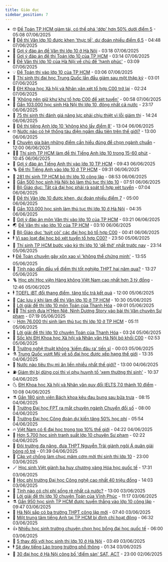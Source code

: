 ```yaml
---
title: Giáo dục
sidebar_position: 7
---
```


<!-- vnexpress-giao-duc:START -->
- 🤓 [Đề Toán TP HCM giảm tải, có thể phá &#39;dớp&#39; hơn 50% dưới điểm 5](https://vnexpress.net/du-doan-pho-diem-de-thi-toan-lop-10-cua-tp-hcm-nam-2025-4895636.html) - 05:08 07/06/2025
- 🦆 [Đề thi Văn lớp 10 được khen &#39;thực tế&#39;, dự đoán nhiều điểm 6,5](https://vnexpress.net/pho-diem-mon-van-thi-lop-10-cua-ha-noi-nam-2025-se-ra-sao-4895742.html) - 04:48 07/06/2025
- 🦩 [Gợi ý đáp án đề Văn thi lớp 10 ở Hà Nội](https://vnexpress.net/dap-an-de-thi-mon-van-vao-lop-10-o-ha-noi-2025-4895619.html) - 03:18 07/06/2025
- 🌮 [Gợi ý đáp án đề thi Toán lớp 10 của TP HCM](https://vnexpress.net/dap-an-de-thi-toan-lop-10-tp-hcm-nam-2025-4895622.html) - 03:14 07/06/2025
- 🔭 [Đề Văn thi lớp 10 của Hà Nội về chủ đề &#39;hạnh phúc&#39;](https://vnexpress.net/de-van-thi-lop-10-cua-ha-noi-nam-2025-4895618.html) - 03:09 07/06/2025
- 💡 [Đề Toán thi vào lớp 10 của TP HCM](https://vnexpress.net/de-toan-thi-vao-lop-10-cua-tp-hcm-nam-2025-4895635.html) - 03:06 07/06/2025
- 🥰 [Thí sinh thi đại học Trung Quốc lần đầu giảm sau một thập kỷ](https://vnexpress.net/thi-sinh-thi-dai-hoc-trung-quoc-lan-dau-giam-sau-mot-thap-ky-4895652.html) - 03:01 07/06/2025
- 🐲 [ĐH Khoa học Xã hội và Nhân văn xét tổ hợp C00 trở lại](https://vnexpress.net/dh-khoa-hoc-xa-hoi-va-nhan-van-xet-to-hop-c00-tro-lai-4895627.html) - 02:24 07/06/2025
- 🦒 [&#39;Không nên giữ khư khư tổ hợp C00 để xét tuyển&#39;](https://vnexpress.net/khong-nen-giu-khu-khu-to-hop-c00-de-xet-tuyen-4895290.html) - 00:58 07/06/2025
- 🦆 [Gần 103.000 học sinh Hà Nội thi lớp 10, đông nhất cả nước](https://vnexpress.net/gan-103-000-hoc-sinh-ha-noi-thi-lop-10-dong-nhat-ca-nuoc-4895551.html) - 23:17 06/06/2025
- 🧰 [75 thí sinh thi đánh giá năng lực phải chịu thiệt vì lỗi giám thị](https://vnexpress.net/75-thi-sinh-thi-danh-gia-nang-luc-phai-chiu-thiet-vi-loi-giam-thi-4894047.html) - 14:24 06/06/2025
- 🐘 [Đề thi tiếng Anh lớp 10 &#39;không khó lấy điểm 8&#39;](https://vnexpress.net/pho-diem-mon-tieng-anh-thi-lop-10-o-tp-hcm-se-ra-sao-4895065.html) - 13:04 06/06/2025
- 🤓 [Nước nào có hệ thống tàu điện ngầm đầu tiên trên thế giới?](https://vnexpress.net/nuoc-nao-co-he-thong-tau-dien-ngam-dau-tien-tren-the-gioi-4893466.html) - 13:00 06/06/2025
- 🧰 [Chuyên gia bàn những điểm cần hiểu đúng để chọn ngành chuẩn](https://vnexpress.net/chuyen-gia-ban-nhung-diem-can-hieu-dung-de-chon-nganh-chuan-4894122.html) - 12:00 06/06/2025
- 🧑‍💻 [Thí sinh TP HCM làm đề thi Tiếng Anh lớp 10 trong 15-60 phút](https://vnexpress.net/thi-sinh-tp-hcm-lam-de-thi-tieng-anh-lop-10-trong-15-60-phut-4895370.html) - 10:45 06/06/2025
- 🫶 [Gợi ý đáp án Tiếng Anh thi vào lớp 10 TP HCM](https://vnexpress.net/goi-y-dap-an-de-thi-tieng-anh-thi-lop-10-cua-tp-hcm-2025-4895387.html) - 09:43 06/06/2025
- 🪜 [Đề thi Tiếng Anh vào lớp 10 ở TP HCM](https://vnexpress.net/de-thi-tieng-anh-vao-lop-10-tp-hcm-nam-2025-4895381.html) - 09:31 06/06/2025
- 🎊 [281 thí sinh TP HCM bỏ thi lớp 10 công lập](https://vnexpress.net/281-thi-sinh-tp-hcm-bo-thi-lop-10-cong-lap-4895059.html) - 08:53 06/06/2025
- 🧐 [Gần 500 học sinh Hà Nội bỏ làm thủ tục thi lớp 10](https://vnexpress.net/gan-500-hoc-sinh-ha-noi-bo-lam-thu-tuc-thi-lop-10-4895423.html) - 07:51 06/06/2025
- 🌈 [Bộ Giáo dục: Tất cả đại học phải rà soát tổ hợp xét tuyển](https://vnexpress.net/bo-giao-duc-tat-ca-dai-hoc-phai-ra-soat-to-hop-xet-tuyen-4895404.html) - 07:04 06/06/2025
- 🥰 [Đề thi Văn lớp 10 được khen, dự đoán nhiều điểm 7](https://vnexpress.net/du-doan-pho-diem-de-thi-van-lop-10-tp-hcm-nam-2025-4895023.html) - 05:00 06/06/2025
- 🎡 [Gần 103.000 học sinh làm thủ tục thi lớp 10 ở Hà Nội](https://vnexpress.net/gan-103-000-hoc-sinh-lam-thu-tuc-thi-lop-10-o-ha-noi-4895144.html) - 04:35 06/06/2025
- 🎊 [Gợi ý đáp án môn Văn thi vào lớp 10 của TP HCM](https://vnexpress.net/goi-y-dap-an-de-thi-van-vao-lop-10-cua-tp-hcm-nam-2025-4895016.html) - 03:21 06/06/2025
- 🌏 [Đề Văn thi vào lớp 10 của TP HCM](https://vnexpress.net/de-van-thi-vao-lop-10-o-tp-hcm-2025-4895001.html) - 03:10 06/06/2025
- 🥸 [Bộ Giáo dục &#39;tuýt còi&#39; các đại học bỏ tổ hợp C00](https://vnexpress.net/bo-giao-duc-tuyt-coi-cac-dai-hoc-bo-to-hop-c00-4895174.html) - 00:41 06/06/2025
- 🕴 [Vì sao loạt đại học bỏ xét tuyển tổ hợp C00?](https://vnexpress.net/vi-sao-loat-dai-hoc-bo-xet-tuyen-to-hop-c00-4895129.html) - 23:50 05/06/2025
- 💂 [Thí sinh TP HCM bước vào kỳ thi lớp 10 &#39;dễ thở&#39; nhất trước nay](https://vnexpress.net/thi-sinh-tp-hcm-buoc-vao-ky-thi-lop-10-de-tho-nhat-truoc-nay-4895043.html) - 23:14 05/06/2025
- 🕴 [Đề Toán chuyên gây xôn xao vì &#39;không thể chứng minh&#39;](https://vnexpress.net/de-toan-chuyen-vinh-phuc-gay-xon-xao-vi-khong-the-chung-minh-4894924.html) - 13:55 05/06/2025
- 🌋 [Tỉnh nào dẫn đầu về điểm thi tốt nghiệp THPT hai năm qua?](https://vnexpress.net/tinh-nao-dan-dau-ve-diem-thi-tot-nghiep-thpt-hai-nam-qua-4895079.html) - 13:27 05/06/2025
- 🪜 [Học phí Học viện Hàng không Việt Nam cao nhất hơn 3 tỷ đồng](https://vnexpress.net/hoc-phi-hoc-vien-hang-khong-viet-nam-cao-nhat-hon-3-ty-dong-4894940.html) - 12:46 05/06/2025
- 🕴 [TOEFL iBT đổi thang điểm, tăng tốc trả kết quả](https://vnexpress.net/toefl-ibt-doi-thang-diem-tang-toc-tra-ket-qua-4895058.html) - 12:00 05/06/2025
- 🎃 [Các lưu ý khi làm đề thi Văn lớp 10 ở TP HCM](https://vnexpress.net/cach-lam-de-van-thi-lop-10-o-tp-hcm-theo-cau-truc-moi-2025-4894584.html) - 10:30 05/06/2025
- 🦏 [Lời giải đề thi lớp 10 môn Toán của Thanh Hóa](https://vnexpress.net/loi-giai-de-thi-lop-10-mon-toan-cua-thanh-hoa-4894981.html) - 09:01 05/06/2025
- 🧑‍🏫 [Thí sinh đưa H&#39;Hen Niê, Ninh Dương Story vào bài thi Văn chuyên Sư phạm](https://vnexpress.net/de-thi-lop-10-mon-van-vao-truong-chuyen-su-pham-2025-4894878.html) - 07:19 05/06/2025
- 💡 [Hơn 76.000 thí sinh làm thủ tục thi lớp 10 ở TP HCM](https://vnexpress.net/hon-76-000-thi-sinh-lam-thu-tuc-thi-lop-10-o-tp-hcm-4894838.html) - 05:11 05/06/2025
- 🐎 [Lời giải đề thi lớp 10 chuyên Toán của Thanh Hóa](https://vnexpress.net/dap-an-de-thi-vao-lop-10-thpt-chuyen-lam-son-thanh-hoa-2025-4894746.html) - 03:24 05/06/2025
- 🧰 [Sốc khi ĐH Khoa học Xã hội và Nhân văn Hà Nội bỏ khối C00](https://vnexpress.net/soc-khi-dh-khoa-hoc-xa-hoi-va-nhan-van-ha-noi-bo-khoi-c00-4894660.html) - 02:53 05/06/2025
- 🙉 [Trường nghệ thuật không &#39;kiếm đâu ra&#39; tiến sĩ](https://vnexpress.net/truong-nghe-thuat-khong-kiem-dau-ra-tien-si-4891209.html) - 00:03 05/06/2025
- ⚗️ [Trung Quốc vượt Mỹ về số đại học được xếp hạng thế giới](https://vnexpress.net/trung-quoc-vuot-my-ve-so-dai-hoc-duoc-xep-hang-the-gioi-4894252.html) - 13:35 04/06/2025
- 🌝 [Nước nào tiêu thụ mì ăn liền nhiều nhất thế giới?](https://vnexpress.net/nuoc-nao-tieu-thu-mi-an-lien-nhieu-nhat-the-gioi-4894539.html) - 13:00 04/06/2025
- ⛽️ [Giám thị bị dừng coi thi vì phụ huynh tố &#39;xem thường thí sinh&#39;](https://vnexpress.net/giam-thi-bi-dung-coi-thi-vi-phu-huynh-to-xem-thuong-thi-sinh-4894489.html) - 10:37 04/06/2025
- 🌜 [ĐH Khoa học Xã hội và Nhân văn quy đổi IELTS 7.0 thành 10 điểm](https://vnexpress.net/dh-khoa-hoc-xa-hoi-va-nhan-van-quy-doi-ielts-7-0-thanh-10-diem-4894398.html) - 10:08 04/06/2025
- ⚗️ [Gần 180 sinh viên Bách khoa kêu đau bụng sau bữa trưa](https://vnexpress.net/gan-180-sinh-vien-bach-khoa-keu-dau-bung-sau-bua-trua-4894435.html) - 08:15 04/06/2025
- 🧰 [Trường Đại học FPT ra mắt chuyên ngành Chuyển đổi số](https://vnexpress.net/truong-dai-hoc-fpt-ra-mat-chuyen-nganh-chuyen-doi-so-4894438.html) - 08:00 04/06/2025
- 🤗 [Trường Đại học Công đoàn dự kiến tăng 50% học phí](https://vnexpress.net/truong-dai-hoc-cong-doan-du-kien-tang-50-hoc-phi-4894192.html) - 05:54 04/06/2025
- 🔥 [Việt Nam có 6 đại học trong top 10% thế giới](https://vnexpress.net/viet-nam-co-6-dai-hoc-trong-top-10-the-gioi-4893794.html) - 04:22 04/06/2025
- 💪 [Hơn 5.700 học sinh tranh suất lớp 10 chuyên Sư phạm](https://vnexpress.net/hon-5-700-hoc-sinh-tranh-suat-lop-10-chuyen-su-pham-4894243.html) - 02:22 04/06/2025
- 💂 [Đội trưởng đa năng, đưa THPT Nguyễn Trãi giành ngôi Á quân giải bóng rổ trẻ](https://vnexpress.net/doi-truong-da-nang-dua-thpt-nguyen-trai-gianh-ngoi-a-quan-giai-bong-ro-tre-4893916.html) - 01:39 04/06/2025
- 🌮 [Cặp vợ chồng làm chục mâm cơm mời thí sinh thi lớp 10](https://vnexpress.net/cap-vo-chong-lam-chuc-mam-com-moi-thi-sinh-thi-lop-10-4894167.html) - 23:00 03/06/2025
- 🪄 [Học sinh Việt giành ba huy chương vàng Hóa học quốc tế](https://vnexpress.net/hoc-sinh-viet-gianh-ba-huy-chuong-vang-hoa-hoc-quoc-te-4894200.html) - 17:31 03/06/2025
- 🎡 [Học phí trường Đại học Công nghệ cao nhất 40 triệu đồng](https://vnexpress.net/hoc-phi-dai-hoc-cong-nghe-nam-2025-2026-4894143.html) - 14:03 03/06/2025
- 🌈 [Tỉnh nào có chi phí sống rẻ nhất cả nước?](https://vnexpress.net/tinh-nao-co-chi-phi-song-re-nhat-ca-nuoc-4893975.html) - 13:00 03/06/2025
- 🎊 [Lời giải đề thi lớp 10 chuyên Toán của Vĩnh Phúc](https://vnexpress.net/dap-an-de-thi-lop-10-chuyen-toan-truong-chuyen-vinh-phuc-nam-2025-4894138.html) - 11:17 03/06/2025
- ⚗️ [Gần 950 học sinh TP HCM được tuyển thẳng vào lớp 10 công lập](https://vnexpress.net/gan-950-hoc-sinh-tp-hcm-duoc-tuyen-thang-vao-lop-10-cong-lap-4894089.html) - 09:47 03/06/2025
- 🌁 [Hà Nội sắp có ba trường THPT công lập mới](https://vnexpress.net/ba-truong-thpt-moi-o-ha-noi-tuyen-hang-nghin-suat-hoc-lop-10-4893933.html) - 07:40 03/06/2025
- 🦏 [Một trung tâm tiếng Anh tại TP HCM bị đình chỉ hoạt động](https://vnexpress.net/mot-trung-tam-tieng-anh-tai-tp-hcm-bi-dinh-chi-hoat-dong-4893830.html) - 06:32 03/06/2025
- 👍 [Nhiều học sinh trường chuyên chọn học bổng đại học quốc tế](https://vnexpress.net/nhieu-hoc-sinh-truong-chuyen-chon-hoc-bong-dai-hoc-quoc-te-4892033.html) - 06:00 03/06/2025
- 🌈 [5 thay đổi với học sinh thi lớp 10 ở Hà Nội](https://vnexpress.net/so-giao-duc-luu-y-10-diem-moi-trong-ky-thi-lop-10-o-ha-noi-nam-2025-4893761.html) - 03:49 03/06/2025
- 🕴 [Sẽ dạy tiếng Lào trong trường phổ thông](https://vnexpress.net/se-day-tieng-lao-trong-truong-pho-thong-4893675.html) - 01:34 03/06/2025
- 🧰 [30 đại học ở Hà Nội công bố &#39;điểm sàn&#39; SAT, ACT](https://vnexpress.net/30-dai-hoc-o-ha-noi-cong-bo-diem-san-sat-act-4893615.html) - 23:00 02/06/2025<!-- vnexpress-giao-duc:END -->
